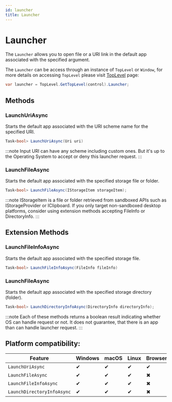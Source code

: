 ```yaml
---
id: launcher
title: Launcher
---
```


# Launcher <MinVersion version="11.1" />

The `Launcher` allows you to open file or a URI link in the default app associated with the specified argument.

The `Launcher` can be access through an instance of `TopLevel` or `Window`, for more details on accessing `TopLevel` please visit [TopLevel](../toplevel) page:
```cs
var launcher = TopLevel.GetTopLevel(control).Launcher;
```

## Methods 

### LaunchUriAsync
Starts the default app associated with the URI scheme name for the specified URI.

```cs
Task<bool> LaunchUriAsync(Uri uri)
```

:::note
Input URI can have any scheme including custom ones. But it's up to the Operating System to accept or deny this launcher request.
:::

### LaunchFileAsync
Starts the default app associated with the specified storage file or folder.

```cs
Task<bool> LaunchFileAsync(IStorageItem storageItem);
```

:::note
IStorageItem is a file or folder retrieved from sandboxed APIs such as IStorageProvider or IClipboard.
If you only target non-sandboxed desktop platforms, consider using extension methods accepting FileInfo or DirectoryInfo.
:::

## Extension Methods 

### LaunchFileInfoAsync
Starts the default app associated with the specified storage file.

```cs
Task<bool> LaunchFileInfoAsync(FileInfo fileInfo)
```

### LaunchFileAsync
Starts the default app associated with the specified storage directory (folder).

```cs
Task<bool> LaunchDirectoryInfoAsync(DirectoryInfo directoryInfo);
```

:::note
Each of these methods returns a boolean result indicating whether OS can handle request or not.
It does not guarantee, that there is an app than can handle launcher request.
:::

## Platform compatibility:

| Feature        | Windows | macOS | Linux | Browser | Android |  iOS | Tizen |
|---------------|-------|-------|-------|-------|-------|-------|-------|
| `LaunchUriAsync` | ✔ | ✔ | ✔ | ✔ | ✔ | ✔ | ✔ |
| `LaunchFileAsync` | ✔ | ✔ | ✔ | ✖ | ✔ | ✔ | ✔ |
| `LaunchFileInfoAsync` | ✔ | ✔ | ✔ | ✖ | ✖ | ✖ | ✖ |
| `LaunchDirectoryInfoAsync` | ✔ | ✔ | ✔ | ✖ | ✖ | ✖ | ✖ |
